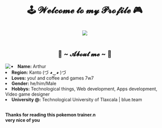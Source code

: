 <body>
<h1 align="center"> 🕹️ 𝓦𝓮𝓵𝓬𝓸𝓶𝓮 𝓽𝓸 𝓶𝔂 𝓟𝓻𝓸𝓯𝓲𝓵𝓮 🎮 </h1>
<br>
<div align="center">
<img src="https://user-images.githubusercontent.com/84205367/153332171-7868bfc9-9890-4473-91f4-264043627bfb.gif">
</div>
<br>
<div>
<h2 align="center"> 🐺 ~ 𝓐𝓫𝓸𝓾𝓽 𝓶𝓮 ~ 🐺 </h2>
<img src="https://64.media.tumblr.com/e1f1c97123ae217eb731500e502e0083/tumblr_n9dxcikmIU1qc9zfzo7_r1_250.gif" align="left">
<li>
<b>Name:</b> Arthur</li>
<li>
<b>Region:</b> Kanto  (づ ◕‿◕ )づ
</li>
<li>
<b>Loves:</b> you! and coffee and games 7w7
</li>
<li>
<b>Gender:</b> he/him/Male
</li>
<li>
<b>Hobbys:</b> Technological things, Web development, Apps development, Video game designer
</li>
<li>
<b>University @:</b> Technological University of Tlaxcala | blue.team
</li>
<br>
<p><b>     Thanks for reading this pokemon trainer.n<br>
                  very nice of you</b></p>
</div>
